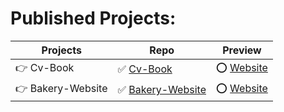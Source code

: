 # Published Projects:
Projects | Repo | Preview
------------ | ------------- | -------------
 👉 Cv-Book | ✅ [Cv-Book](https://github.com/RaheemAmer/Cv-Book) | ⭕️ [Website](https://raheemamer.github.io/Cv-Book/)
 👉 Bakery-Website | ✅ [Bakery-Website](https://github.com/RaheemAmer/Bakery-Website) | ⭕️ [Website](https://raheemamer.github.io/Bakery-Website/)

